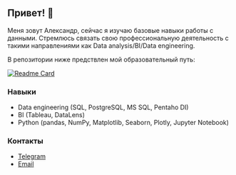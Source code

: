 <!--
**abtcrazy/abtcrazy** is a ✨ _special_ ✨ repository because its `README.md` (this file) appears on your GitHub profile.

Here are some ideas to get you started:

- 🔭 I’m currently working on ...
- 🌱 I’m currently learning ...
- 👯 I’m looking to collaborate on ...
- 🤔 I’m looking for help with ...
- 💬 Ask me about ...
- 📫 How to reach me: ...
- 😄 Pronouns: ...
- ⚡ Fun fact: ...
👋 Hi, I’m @abtcrazy (actually, Aleksandr)  
👀 I’m interested in Data Analysis  
🌱 I’m currently learning basic skills of working and visualisations with data  
📫 You can reach me on Telegram: @Talipov_Alex  
<img src="https://media.giphy.com/media/hvRJCLFzcasrR4ia7z/giphy.gif" width="10px">
-->
## Привет! 👋
Меня зовут Александр, сейчас я изучаю базовые навыки работы с данными. Стремлюсь связать свою профессиональную деятельность с такими направлениями как Data analysis/BI/Data engineering.

В репозитории ниже предствлен мой образовательный путь:

[![Readme Card](https://github-readme-stats.vercel.app/api/pin/?username=abtcrazy&repo=education_roadmap&show_owner)](https://github.com/abtcrazy/education_roadmap)
### Навыки
* Data engineering (SQL, PostgreSQL, MS SQL, Pentaho DI)
* BI (Tableau, DataLens)
* Python (pandas, NumPy, Matplotlib, Seaborn, Plotly, Jupyter Notebook)
### Контакты
* [Telegram](https://t.me/Talipov_Aleksandr)
* [Email](mailto:talipovalex@yandex.ru)
